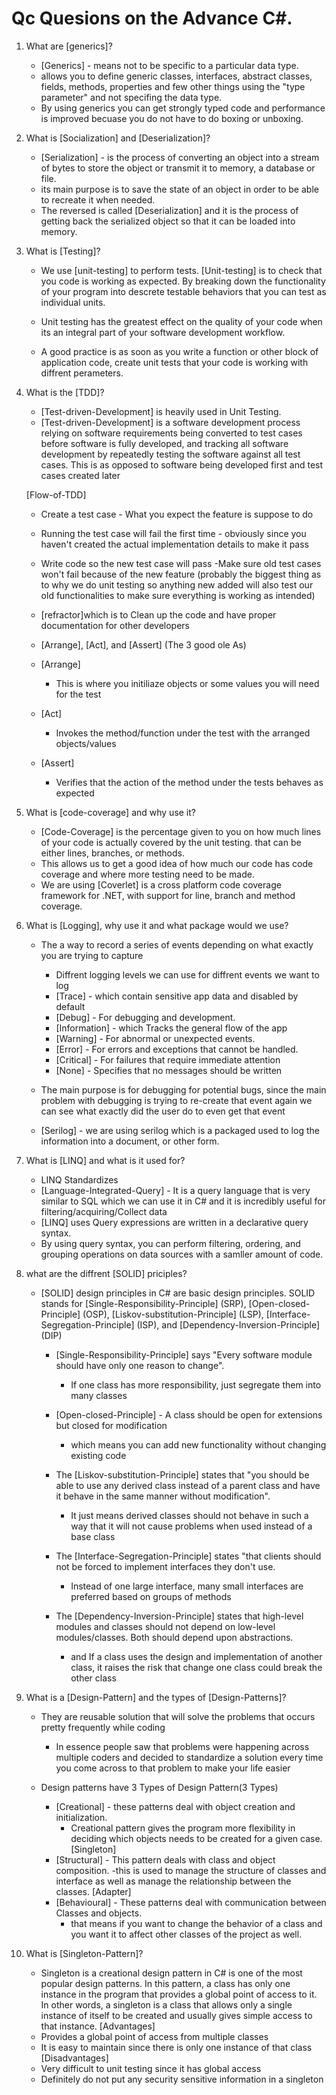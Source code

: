 # Qc Quesions on the Advance C#.

1. What are [generics]?

    - [Generics] - means not to be specific to a particular data type.
    - allows you to define generic classes, interfaces, abstract classes, fields, methods, properties and few other things using the "type parameter" and not specifing the data type.
    - By using generics you can get strongly typed code and performance is improved becuase you do not have to do boxing or unboxing.

2. What is [Socialization] and [Deserialization]?
    - [Serialization] - is the process of converting an object into a stream of bytes to store the object or transmit it to memory, a database or file.
    - its main purpose is to save the state of an object in order to be able to recreate it when needed.
    - The reversed is called [Deserialization] and it is the process of getting back the serialized object so that it can be loaded into memory.

3. What is [Testing]?

    - We use [unit-testing] to perform tests. [Unit-testing] is to check that you code is working as expected. By breaking down the functionality of your program into descrete testable behaviors that you can test as individual units.
    - Unit testing has the greatest effect on the quality of your code when its an integral part of your software development workflow.

    - A good practice is as soon as you write a function or other block of application code, create unit tests that your code is working with diffrent perameters.

4. What is the [TDD]?

    - [Test-driven-Development] is heavily used in Unit Testing.
    - [Test-driven-Development] is a software development process relying on software requirements being converted to test cases before software is fully developed, and tracking all software development by repeatedly testing the software against all test cases. This is as opposed to software being developed first and test cases created later

    [Flow-of-TDD]
    - Create a test case - What you expect the feature is suppose to do
    - Running the test case will fail the first time - obviously since you haven't created the actual implementation details to make it pass
    - Write code so the new test case will pass
    -Make sure old test cases won't fail because of the new feature (probably the biggest thing as to why we do unit testing so anything new added will also test our old functionalities to make sure everything is working as intended)
    - [refractor]which is to Clean up the code and have proper documentation for other developers

    - [Arrange], [Act], and [Assert] (The 3 good ole As)
    - [Arrange]
        - This is where you initiliaze objects or some values you will need for the test
    - [Act]
        - Invokes the method/function under the test with the arranged objects/values
    - [Assert]
        - Verifies that the action of the method under the tests behaves as expected

5. What is [code-coverage] and why use it?

    - [Code-Coverage] is the percentage given to you on how much lines of your code is actually covered by the unit testing.
    that can be either lines, branches, or methods.
    - This allows us to get a good idea of how much our code has code coverage and where more testing need to be made.
    - We are using [Coverlet] is a cross platform code coverage framework for .NET, with support for line, branch and method coverage.

6. What is [Logging], why use it and what package would we use?

    - The a way to record a series of events depending on what exactly you are trying to capture
        - Diffrent logging levels we can use for diffrent events we want to log
        - [Trace] - which contain sensitive app data and disabled by default
        - [Debug] - For debugging and development.
        - [Information] - which Tracks the general flow of the app
        - [Warning] - For abnormal or unexpected events.
        - [Error] - For errors and exceptions that cannot be handled.
        - [Critical] - For failures that require immediate attention
        - [None] - Specifies that no messages should be written

    - The main purpose is for debugging for potential bugs, since the main problem with debugging is trying to re-create that event again we can see what exactly did the user do to even get that event

    - [Serilog] - we are using serilog which is a packaged used to log the information into a document, or other form.

7. What is [LINQ] and what is it used for?

    - LINQ Standardizes
    - [Language-Integrated-Query] - It is a query language that is very similar to SQL which we can use it in C# and it is incredibly useful for filtering/acquiring/Collect data
    - [LINQ] uses Query expressions are written in a declarative query syntax.
    - By using query syntax, you can perform filtering, ordering, and grouping operations on data sources with a samller amount of code.

8. what are the diffrent [SOLID] priciples?

    - [SOLID] design principles in C# are basic design principles. SOLID stands for [Single-Responsibility-Principle] (SRP), [Open-closed-Principle] (OSP), [Liskov-substitution-Principle] (LSP), [Interface-Segregation-Principle] (ISP), and [Dependency-Inversion-Principle] (DIP)
        - [Single-Responsibility-Principle] says "Every software module should have only one reason to change".
            - If one class has more responsibility, just segregate them into many classes
        - [Open-closed-Principle] - A class should be open for extensions but closed for modification
            - which means you can add new functionality without changing existing code

        - The [Liskov-substitution-Principle] states that "you should be able to use any derived class instead of a parent class and have it behave in the same manner without modification".
            - It just means derived classes should not behave in such a way that it will not cause problems when used instead of a base class

        - The [Interface-Segregation-Principle] states "that clients should not be forced to implement interfaces they don't use.
            - Instead of one large interface, many small interfaces are preferred based on groups of methods
        - The [Dependency-Inversion-Principle] states that high-level modules and classes should not depend on low-level modules/classes. Both should depend upon abstractions.
            - and If a class uses the design and implementation of another class, it raises the risk that change one class could break the other class

9. What is a [Design-Pattern] and the types of [Design-Patterns]?

    - They are reusable solution that will solve the problems that occurs pretty frequently while coding
        - In essence people saw that problems were happening across multiple coders and decided to standardize a solution every time you come across to that problem to make your life easier

    - Design patterns have 3 Types of Design Pattern(3 Types)
        - [Creational] - these patterns deal with object creation and initialization.
            - Creational pattern gives the program more flexibility in deciding which objects needs to be created for a given case. [Singleton]
        - [Structural] - This pattern deals with class and object composition.
            -this is used to manage the structure of classes and interface as well as manage the relationship between the classes. [Adapter]
        - [Behavioural] - These patterns deal with communication between Classes and objects.
            - that means if you want to change the behavior of a class and you want it to affect other classes of the project as well.

10. What is [Singleton-Pattern]?

    - Singleton is a creational design pattern in C# is one of the most popular design patterns. In this pattern, a class has only one instance in the program that provides a global point of access to it. In other words, a singleton is a class that allows only a single instance of itself to be created and usually gives simple access to that instance.
    [Advantages]
    - Provides a global point of access from multiple classes
    - It is easy to maintain since there is only one instance of that class
    [Disadvantages]
    - Very difficult to unit testing since it has global access
    - Definitely do not put any security sensitive information in a singleton
